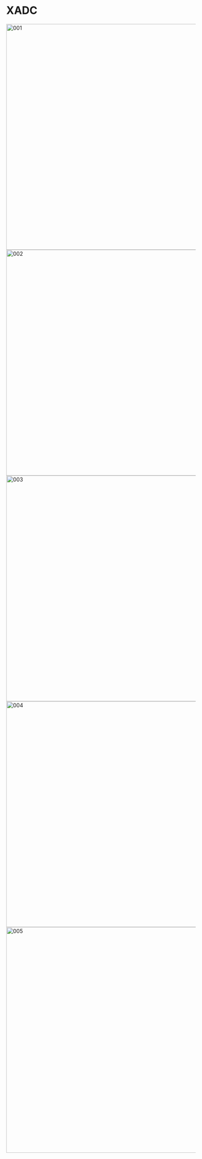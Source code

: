 # XADC

<img width="800" height="600" alt="001" src="https://github.com/user-attachments/assets/84b82ce5-2334-4a0a-8dc6-1c8a89774c11" />

<img width="800" height="600" alt="002" src="https://github.com/user-attachments/assets/cea11fcb-3588-4fb0-8f77-a33b8ff94c55" />

<img width="800" height="600" alt="003" src="https://github.com/user-attachments/assets/c4869a53-764c-4174-9872-a009b8689547" />

<img width="800" height="600" alt="004" src="https://github.com/user-attachments/assets/67b728f5-2c91-4f2a-b0da-078d3656c0b6" />

<img width="800" height="600" alt="005" src="https://github.com/user-attachments/assets/ece749a2-c2b8-4ed1-8f6b-74e46639d25a" />
